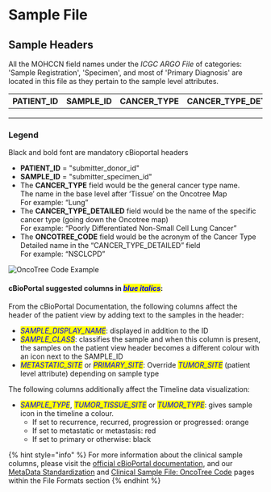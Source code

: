 # Sample File

## Sample Headers

All the MOHCCN field names under the _ICGC ARGO File_ of categories: 'Sample Registration', 'Specimen', and most of 'Primary Diagnosis' are located in this file as they pertain to the sample level attributes.



| **PATIENT\_ID** | **SAMPLE\_ID** | **CANCER\_TYPE** | **CANCER\_TYPE\_DETAILED** | **ONCOTREE\_CODE** | _<mark style="color:blue;">SAMPLE\_CLASS</mark>_ | PRIMARY\_SITE | SPECIMEN\_TISSUE\_SOURCE | TUMOUR\_NORMAL\_DESIGNATION | SPECIMEN\_TYPE | SUBMITTER\_SAMPLE\_ID | SAMPLE\_TYPE | SUBMITTER\_PRIMARY\_DIAGNOSIS\_ID | PATHOLOGICAL\_TUMOUR\_STAGING\_SYSTEM | PATHOLOGICAL\_T\_CATEGORY | PATHOLOGICAL\_N\_CATEGORY | PATHOLOGICAL\_M\_CATEGORY | PATHOLOGICAL\_STAGE\_GROUP | SPECIMEN\_ACQUISITION\_INTERVAL | TUMOUR\_HISTOLOGICAL\_TYPE | SPECIMEN\_ANATOMIC\_LOCATION | REFERENCE\_PATHOLOGY\_CONFIRMED | TUMOUR\_GRADING\_SYSTEM | TUMOUR\_GRADE | PERCENT\_TUMOUR\_CELLS | CANCER\_TYPE\_CODE | LYMPH\_NODES\_EXAMINED\_STATUS | NUMBER\_LYMPH\_NODES\_POSITIVE | CLINICAL\_TUMOUR\_STAGING\_SYSTEM | CLINICAL\_T\_CATEGORY | CLINICAL\_N\_CATEGORY | CLINICAL\_M\_CATEGORY | CLINICAL\_STAGE\_GROUP |
| --------------- | -------------- | ---------------- | -------------------------- | ------------------ | ------------------------------------------------ | ------------- | ------------------------ | --------------------------- | -------------- | --------------------- | ------------ | --------------------------------- | ------------------------------------- | ------------------------- | ------------------------- | ------------------------- | -------------------------- | ------------------------------- | -------------------------- | ---------------------------- | ------------------------------- | ----------------------- | ------------- | ---------------------- | ------------------ | ------------------------------ | ------------------------------ | --------------------------------- | --------------------- | --------------------- | --------------------- | ---------------------- |
|                 |                |                  |                            |                    |                                                  |               |                          |                             |                |                       |              |                                   |                                       |                           |                           |                           |                            |                                 |                            |                              |                                 |                         |               |                        |                    |                                |                                |                                   |                       |                       |                       |                        |
|                 |                |                  |                            |                    |                                                  |               |                          |                             |                |                       |              |                                   |                                       |                           |                           |                           |                            |                                 |                            |                              |                                 |                         |               |                        |                    |                                |                                |                                   |                       |                       |                       |                        |
|                 |                |                  |                            |                    |                                                  |               |                          |                             |                |                       |              |                                   |                                       |                           |                           |                           |                            |                                 |                            |                              |                                 |                         |               |                        |                    |                                |                                |                                   |                       |                       |                       |                        |

### Legend

Black and bold font are mandatory cBioportal headers

* **PATIENT\_ID** = "submitter\_donor\_id"
* **SAMPLE\_ID** = "submitter\_specimen\_id"
* The **CANCER\_TYPE** field would be the general cancer type name.\
  &#x20;       The name in the base level after ‘Tissue’ on the Oncotree Map\
  &#x20;               For example: “Lung”
* The **CANCER\_TYPE\_DETAILED** field would be the name of the specific cancer type (going down the Oncotree map)\
  &#x20;       For example: “Poorly Differentiated Non-Small Cell Lung Cancer”
* The **ONCOTREE\_CODE** field would be the acronym of the Cancer Type Detailed name in the “CANCER\_TYPE\_DETAILED” field\
  &#x20;       For example: “NSCLCPD”

![OncoTree Code Example](../../.gitbook/assets/oncotree\_code\_example.png)

#### cBioPortal suggested columns in _<mark style="color:blue;">blue italics</mark>_:

From the cBioPortal Documentation, the following columns affect the header of the patient view by adding text to the samples in the header:

* _<mark style="color:blue;">SAMPLE\_DISPLAY\_NAME</mark>_: displayed in addition to the ID
* _<mark style="color:blue;">SAMPLE\_CLASS</mark>_: classifies the sample and when this column is present, the samples on the patient view header becomes a different colour with an icon next to the SAMPLE\_ID
* _<mark style="color:blue;">METASTATIC\_SITE</mark>_ or _<mark style="color:blue;">PRIMARY\_SITE</mark>_: Override _<mark style="color:blue;">TUMOR\_SITE</mark>_ (patient level attribute) depending on sample type

The following columns additionally affect the Timeline data visualization:

* _<mark style="color:blue;">SAMPLE\_TYPE</mark>_, _<mark style="color:blue;">TUMOR\_TISSUE\_SITE</mark>_ or _<mark style="color:blue;">TUMOR\_TYPE</mark>_: gives sample icon in the timeline a colour.
  * If set to recurrence, recurred, progression or progressed: orange
  * If set to metastatic or metastasis: red
  * If set to primary or otherwise: black

{% hint style="info" %}
For more information about the clinical sample columns, please visit the [official cBioPortal documentation](https://docs.cbioportal.org/5.1-data-loading/data-loading/file-formats#clinical-sample-columns), and our [MetaData Standardization](../../file-formats/clinical-files-format/metadata-standardization.md) and [Clinical Sample File: OncoTree Code](../../file-formats/clinical-files-format/clinical-sample-file-oncotree-code.md) pages within the File Formats section
{% endhint %}
